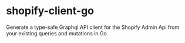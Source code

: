 # shopify-client-go
Generate a type-safe Graphql API client for the Shopify Admin Api from your existing queries and mutations in Go.
